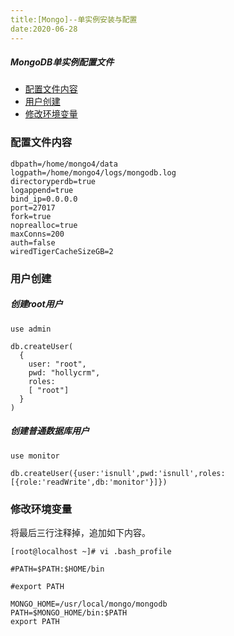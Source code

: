 ```yaml
---
title:[Mongo]--单实例安装与配置
date:2020-06-28
---
```




##### MongoDB单实例配置文件

- [配置文件内容](配置文件内容)
- [用户创建](用户创建)
- [修改环境变量](修改环境变量)





### 配置文件内容

```
dbpath=/home/mongo4/data
logpath=/home/mongo4/logs/mongodb.log
directoryperdb=true
logappend=true
bind_ip=0.0.0.0
port=27017
fork=true
noprealloc=true
maxConns=200
auth=false
wiredTigerCacheSizeGB=2
```



### 用户创建

##### 创建root用户

```
use admin

db.createUser(
  {
    user: "root",
    pwd: "hollycrm",
    roles:
    [ "root"]
  }
)
```

##### 创建普通数据库用户

```
use monitor

db.createUser({user:'isnull',pwd:'isnull',roles:[{role:'readWrite',db:'monitor'}]})
```



### 修改环境变量

将最后三行注释掉，追加如下内容。

```
[root@localhost ~]# vi .bash_profile

#PATH=$PATH:$HOME/bin

#export PATH

MONGO_HOME=/usr/local/mongo/mongodb
PATH=$MONGO_HOME/bin:$PATH
export PATH
```
